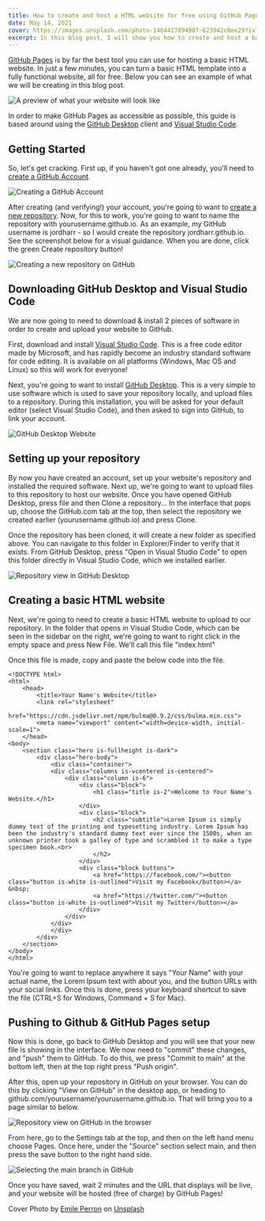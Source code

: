 ```yaml
---
title: How to create and host a HTML website for free using GitHub Pages
date: May 14, 2021
cover: https://images.unsplash.com/photo-1484417894907-623942c8ee29?ixlib=rb-4.0.3&ixid=MnwxMjA3fDB8MHxwaG90by1wYWdlfHx8fGVufDB8fHx8&auto=format&fit=crop&w=1932&q=80
excerpt: In this blog post, I will show you how to create and host a basic HTML website for free using GitHub Pages.
---
```


[GitHub Pages](https://pages.github.com) is by far the best tool you can use for hosting a basic HTML website. In just a few minutes, you can turn a basic HTML template into a fully functional website, all for free. Below you can see an example of what we will be creating in this blog post.

![A preview of what your website will look like](https://cdn.hashnode.com/res/hashnode/image/upload/v1620994277055/gT8pozKRN.png)

In order to make GitHub Pages as accessible as possible, this guide is based around using the [GitHub Desktop](https://desktop.github.com) client and [Visual Studio Code](https://code.visualstudio.com).

## Getting Started

So, let's get cracking. First up, if you haven't got one already, you'll need to [create a GitHub Account](https://github.com/join).

![Creating a GitHub Account](https://cdn.hashnode.com/res/hashnode/image/upload/v1620988477864/an25mCQmc.png)

After creating (and verifying!) your account, you're going to want to [create a new repository](https://github.com/new). Now, for this to work, you're going to want to name the repository with yourusername.github.io. As an example, my GitHub username is jordharr - so I would create the repository jordharr.github.io. See the screenshot below for a visual guidance. When you are done, click the green Create repository button!

![Creating a new repository on GitHub](https://cdn.hashnode.com/res/hashnode/image/upload/v1620989022264/ZM9zaCoSw.png)

## Downloading GitHub Desktop and Visual Studio Code

We are now going to need to download & install 2 pieces of software in order to create and upload your website to GitHub.

First, download and install [Visual Studio Code](https://code.visualstudio.com). This is a free code editor made by Microsoft, and has rapidly become an industry standard software for code editing. It is available on all platforms (Windows, Mac OS and Linux) so this will work for everyone!

Next, you're going to want to install [GitHub Desktop](https://desktop.github.com). This is a very simple to use software which is used to save your repository locally, and upload files to a repository. During this installation, you will be asked for your default editor (select Visual Studio Code), and then asked to sign into GitHub, to link your account.

![GitHub Desktop Website](https://cdn.hashnode.com/res/hashnode/image/upload/v1620989966630/7QtdxhmHN.png)

## Setting up your repository

By now you have created an account, set up your website's repository and installed the required software. Next up, we're going to want to upload files to this repository to host our website. Once you have opened GitHub Desktop, press file and then Clone a repository... In the interface that pops up, choose the GitHub.com tab at the top, then select the repository we created earlier (yourusername.github.io) and press Clone.

Once the repository has been cloned, it will create a new folder as specified above. You can navigate to this folder in Explorer/Finder to verify that it exists. From GitHub Desktop, press "Open in Visual Studio Code" to open this folder directly in Visual Studio Code, which we installed earlier.

![Repository view in GitHub Desktop](https://cdn.hashnode.com/res/hashnode/image/upload/v1620993627619/1sRYUDOui.png)

## Creating a basic HTML website

Next, we're going to need to create a basic HTML website to upload to our repository. In the folder that opens in Visual Studio Code, which can be seen in the sidebar on the right, we're going to want to right click in the empty space and press New File. We'll call this file "index.html"

Once this file is made, copy and paste the below code into the file.

```
<!DOCTYPE html>
<html>
    <head>
        <title>Your Name's Website</title>
        <link rel="stylesheet"
            href="https://cdn.jsdelivr.net/npm/bulma@0.9.2/css/bulma.min.css">
        <meta name="viewport" content="width=device-width, initial-scale=1">
    </head>
<body>
    <section class="hero is-fullheight is-dark">
        <div class="hero-body">
            <div class="container">
            <div class="columns is-vcentered is-centered">
                <div class="column is-6">
                    <div class="block">
                        <h1 class="title is-2">Welcome to Your Name's Website.</h1>
                    </div>
                    <div class="block">
                        <h2 class="subtitle">Lorem Ipsum is simply dummy text of the printing and typesetting industry. Lorem Ipsum has been the industry's standard dummy text ever since the 1500s, when an unknown printer took a galley of type and scrambled it to make a type specimen book.<br>
                        </h2>
                    </div>
                    <div class="block buttons">
                        <a href="https://facebook.com/"><button class="button is-white is-outlined">Visit my Facebook</button></a> &nbsp;
                        <a href="https://twitter.com/"><button class="button is-white is-outlined">Visit my Twitter</button></a>
                    </div>
                </div>
            </div>
            </div>
        </div>
    </section>
</body>
</html>
```

You're going to want to replace anywhere it says "Your Name" with your actual name, the Lorem Ipsum text with about you, and the button URLs with your social links. Once this is done, press your keyboard shortcut to save the file (CTRL+S for Windows, Command + S for Mac).

## Pushing to Github & GitHub Pages setup

Now this is done, go back to GitHub Desktop and you will see that your new file is showing in the interface. We now need to "commit" these changes, and "push" them to GitHub. To do this, we press "Commit to main" at the bottom left, then at the top right press "Push origin".

After this, open up your repository in GitHub on your browser. You can do this by clicking "View on GitHub" in the desktop app, or heading to github.com/yourusername/yourusername.github.io. That will bring you to a page similar to below.

![Repository view on GitHub in the browser](https://cdn.hashnode.com/res/hashnode/image/upload/v1620994663970/GWv9oZCHl.png)

From here, go to the Settings tab at the top, and then on the left hand menu choose Pages. Once here, under the "Source" section select main, and then press the save button to the right hand side.

![Selecting the main branch in GitHub](https://cdn.hashnode.com/res/hashnode/image/upload/v1620994816448/BaYOBCcAc.png)

Once you have saved, wait 2 minutes and the URL that displays will be live, and your website will be hosted (free of charge) by GitHub Pages!

Cover Photo by [Emile Perron](https://unsplash.com/@emilep?utm_source=unsplash&utm_medium=referral&utm_content=creditCopyText) on [Unsplash](https://unsplash.com/s/photos/website?utm_source=unsplash&utm_medium=referral&utm_content=creditCopyText)